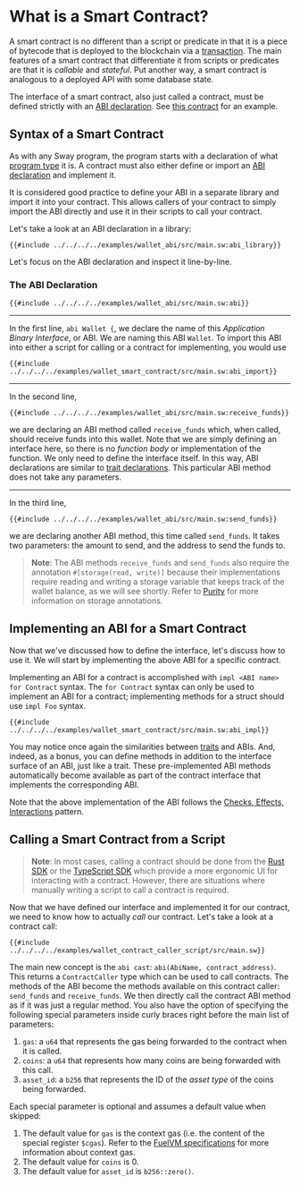 # What is a Smart Contract?

<!-- This section should explain what is a smart contract -->
<!-- contract:example:start -->
A smart contract is no different than a script or predicate in that it is a piece of bytecode that is deployed to the blockchain via a [transaction](https://fuellabs.github.io/fuel-specs/master/protocol/tx_format). The main features of a smart contract that differentiate it from scripts or predicates are that it is _callable_ and _stateful_. Put another way, a smart contract is analogous to a deployed API with some database state.
<!-- contract:example:end -->

The interface of a smart contract, also just called a contract, must be defined strictly with an [ABI declaration](#the-abi-declaration). See [this contract](../examples/wallet_smart_contract.md) for an example.

## Syntax of a Smart Contract

As with any Sway program, the program starts with a declaration of what [program type](./index.md) it is. A contract must also either define or import an [ABI declaration](#the-abi-declaration) and implement it.

<!-- This section should explain best practices for ABIs -->
<!-- ABI:example:start -->
It is considered good practice to define your ABI in a separate library and import it into your contract. This allows callers of your contract to simply import the ABI directly and use it in their scripts to call your contract.
<!-- ABI:example:end -->

Let's take a look at an ABI declaration in a library:

```sway
{{#include ../../../../examples/wallet_abi/src/main.sw:abi_library}}
```

Let's focus on the ABI declaration and inspect it line-by-line.

### The ABI Declaration

```sway
{{#include ../../../../examples/wallet_abi/src/main.sw:abi}}
```

---

In the first line, `abi Wallet {`, we declare the name of this _Application Binary Interface_, or ABI. We are naming this ABI `Wallet`. To import this ABI into either a script for calling or a contract for implementing, you would use

```sway
{{#include ../../../../examples/wallet_smart_contract/src/main.sw:abi_import}}
```

---

In the second line,

```sway
{{#include ../../../../examples/wallet_abi/src/main.sw:receive_funds}}
```

we are declaring an ABI method called `receive_funds` which, when called, should receive funds into this wallet. Note that we are simply defining an interface here, so there is no _function body_ or implementation of the function. We only need to define the interface itself. In this way, ABI declarations are similar to [trait declarations](../advanced/traits.md). This particular ABI method does not take any parameters.

---

In the third line,

```sway
{{#include ../../../../examples/wallet_abi/src/main.sw:send_funds}}
```

we are declaring another ABI method, this time called `send_funds`. It takes two parameters: the amount to send, and the address to send the funds to.

>**Note**: The ABI methods `receive_funds` and `send_funds` also require the annotation `#[storage(read, write)]` because their implementations require reading and writing a storage variable that keeps track of the wallet balance, as we will see shortly. Refer to [Purity](
../blockchain-development/purity.md#Purity) for more information on storage annotations.

## Implementing an ABI for a Smart Contract

Now that we've discussed how to define the interface, let's discuss how to use it. We will start by implementing the above ABI for a specific contract.

Implementing an ABI for a contract is accomplished with `impl <ABI name> for Contract` syntax. The `for Contract` syntax can only be used to implement an ABI for a contract; implementing methods for a struct should use `impl Foo` syntax.

```sway
{{#include ../../../../examples/wallet_smart_contract/src/main.sw:abi_impl}}
```

You may notice once again the similarities between [traits](../advanced/traits.md) and ABIs. And, indeed, as a bonus, you can define methods in addition to the interface surface of an ABI, just like a trait. These pre-implemented ABI methods automatically become available as part of the contract interface that implements the corresponding ABI.

Note that the above implementation of the ABI follows the [Checks, Effects, Interactions](https://docs.soliditylang.org/en/v0.6.11/security-considerations.html#re-entrancy) pattern.

## Calling a Smart Contract from a Script

>**Note**: In most cases, calling a contract should be done from the [Rust SDK](../testing/testing-with-rust.md) or the [TypeScript SDK](../frontend/typescript_sdk.md) which provide a more ergonomic UI for interacting with a contract. However, there are situations where manually writing a script to call a contract is required.

Now that we have defined our interface and implemented it for our contract, we need to know how to actually _call_ our contract. Let's take a look at a contract call:

```sway
{{#include ../../../../examples/wallet_contract_caller_script/src/main.sw}}
```

The main new concept is the `abi cast`: `abi(AbiName, contract_address)`. This returns a `ContractCaller` type which can be used to call contracts. The methods of the ABI become the methods available on this contract caller: `send_funds` and `receive_funds`. We then directly call the contract ABI method as if it was just a regular method. You also have the option of specifying the following special parameters inside curly braces right before the main list of parameters:

1. `gas`: a `u64` that represents the gas being forwarded to the contract when it is called.
2. `coins`: a `u64` that represents how many coins are being forwarded with this call.
3. `asset_id`: a `b256` that represents the ID of the _asset type_ of the coins being forwarded.

Each special parameter is optional and assumes a default value when skipped:

1. The default value for `gas` is the context gas (i.e. the content of the special register `$cgas`). Refer to the [FuelVM specifications](https://fuellabs.github.io/fuel-specs/master/vm) for more information about context gas.
2. The default value for `coins` is 0.
3. The default value for `asset_id` is `b256::zero()`.

